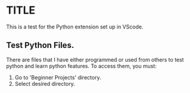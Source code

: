 # TITLE

This is a test for the Python extension set up in VScode.

## Test Python Files.

There are files that I have either programmed or used from others to test python and learn python features.
To access them, you must:

1. Go to 'Beginner Projects' directory.
2. Select desired directory.